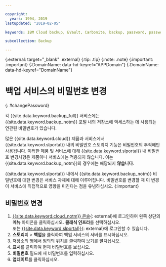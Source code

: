 ```yaml
---

copyright:
  years: 1994, 2019
lastupdated: "2019-02-05"

keywords: IBM Cloud backup, EVault, Carbonite, backup, password, password reset

subcollection: Backup

---
```

{:external: target="_blank" .external}
{:tip: .tip}
{:note: .note}
{:important: .important}
{:DomainName: data-hd-keyref="APPDomain"}
{:DomainName: data-hd-keyref="DomainName"}

# 백업 서비스의 비밀번호 변경
{: #changePassword}

각 {{site.data.keyword.backup_full}} 서비스에는 {{site.data.keyword.backup_notm}} 포털 내의 저장소에 액세스하는 데 사용되는 연관된 비밀번호가 있습니다.

많은 {{site.data.keyword.cloud}} 제품과 서비스에서 {{site.data.keyword.slportal}} 내의 비밀번호 스토리지 기능은 비밀번호의 추적에만 사용됩니다. 이러한 제품 및 서비스에 대해 {{site.data.keyword.slportal}} 내 비밀번호 변경사항은 제품이나 서비스에는 적용되지 않습니다. 이는 {{site.data.keyword.backup_notm}}의 경우에는 해당되지 **않습니다**.

{{site.data.keyword.slportal}} 내에서 {{site.data.keyword.backup_notm}} 비밀번호에 대한 변경은 서비스 자체에 대해 이루어집니다. 비밀번호를 변경할 때 이 변경이 서비스에 직접적으로 영향을 미친다는 점을 유념하십시오.
{:important}

## 비밀번호 변경

1. [{{site.data.keyword.cloud_notm}} 콘솔](https://{DomainName}/catalog){: external}에 로그인하여 왼쪽 상단의 **메뉴** 아이콘을 클릭하십시오. **클래식 인프라**를 선택하십시오. <br/>
   또는 [{{site.data.keyword.slportal}}](https://control.softlayer.com/){: external}에 로그인할 수 있습니다.
2. **스토리지** > **백업**을 클릭하여 백업 서비스의 서버를 표시하십시오.
3. 저장소의 행에서 임의의 위치를 클릭하여 보기를 펼치십시오.
4. **표시**를 클릭하여 현재 비밀번호를 보십시오.
5. **비밀번호** 필드에 새 비밀번호를 입력하십시오.
6. **업데이트**를 클릭하십시오.
